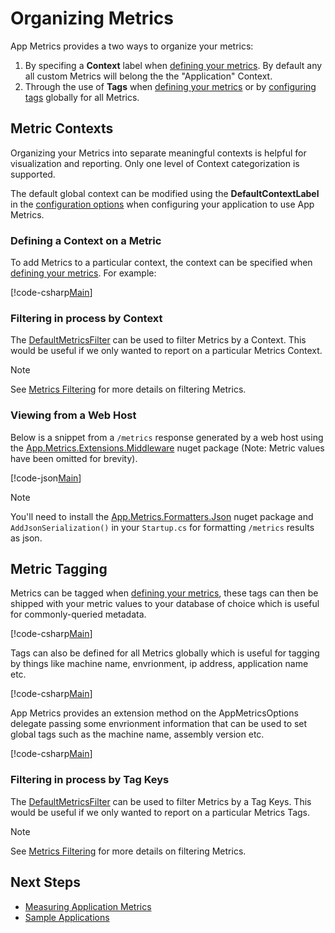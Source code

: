 # Organizing Metrics

App Metrics provides a two ways to organize your metrics: 

1. By specifing a **Context** label when [defining your metrics](../intro.md#measuring-application-metrics). By default any all custom Metrics will belong the the "Application" Context.
2. Through the use of **Tags** when [defining your metrics](../intro.md#measuring-application-metrics) or by [configuring tags](configuration.md) globally for all Metrics.

## Metric Contexts

Organizing your Metrics into separate meaningful contexts is helpful for visualization and reporting. Only one level of Context categorization is supported.

The default global context can be modified using the **DefaultContextLabel** in the [configuration options](configuration.md) when configuring your application to use App Metrics.

### Defining a Context on a Metric

To add Metrics to a particular context, the context can be specified when [defining your metrics](../intro.md#measuring-application-metrics). For example:

[!code-csharp[Main](../../src/samples/AppMetrics.Metric.Code.Snippets/AppMetricsRegistryMultipleContexts.cs?highlight=6,10,18,27,31)]

### Filtering in process by Context

The [DefaultMetricsFilter](../../api/App.Metrics.DefaultMetricsFilter.html) can be used to filter Metrics by a Context. This would be useful if we only wanted to report on a particular Metrics Context.

> [!NOTE]
> See [Metrics Filtering](../filtering/index.md) for more details on filtering Metrics.

### Viewing from a Web Host

Below is a snippet from a `/metrics` response generated by a web host using the [App.Metrics.Extensions.Middleware](../intro.md#configuring-a-web-host) nuget package (Note: Metric values have been omitted for brevity).

[!code-json[Main](../../src/samples/App.Metrics.Formatters.Json.Samples/MetricsEndpointResponseMultipleContexts.json?highlight=4,10,18,26)] 

> [!NOTE]
> You'll need to install the [App.Metrics.Formatters.Json](nuget-packages.md) nuget package and `AddJsonSerialization()` in your `Startup.cs` for formatting `/metrics` results as json.

## Metric Tagging

Metrics can be tagged when [defining your metrics](../intro.md#measuring-application-metrics), these tags can then be shipped with your metric values to your database of choice which is useful for commonly-queried metadata. 

[!code-csharp[Main](../../src/samples/AppMetrics.Metric.Code.Snippets/AppMetricsRegistryMultipleContexts.cs?highlight=5,13,21)]

Tags can also be defined for all Metrics globally which is useful for tagging by things like machine name, envrionment, ip address, application name etc.

[!code-csharp[Main](../../src/samples/AppMetrics.Startup.CodeSnippets/StartupWithAppMetricsOptions.cs?highlight=8)]

App Metrics provides an extension method on the AppMetricsOptions delegate passing some envrionment information that can be used to set global tags such as the machine name, assembly version etc.

[!code-csharp[Main](../../src/samples/AppMetrics.Startup.CodeSnippets/StartupWithAppMetricsOptionsEnvTags.cs?highlight=7,8,9,10,11,12,13)]

### Filtering in process by Tag Keys

The [DefaultMetricsFilter](../../api/App.Metrics.DefaultMetricsFilter.html) can be used to filter Metrics by a Tag Keys. This would be useful if we only wanted to report on a particular Metrics Tags.

> [!NOTE]
> See [Metrics Filtering](../filtering/index.md) for more details on filtering Metrics.

## Next Steps

- [Measuring Application Metrics](../intro.md#measuring-application-metrics)
- [Sample Applications](../../samples/index.md)
